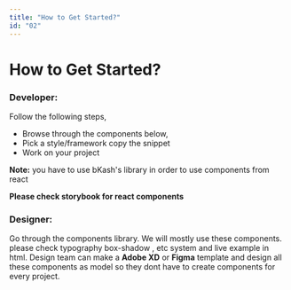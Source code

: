 ```yaml
---
title: "How to Get Started?"
id: "02"
---
```


# How to Get Started?

### Developer:

Follow the following steps,

- Browse through the components below,
- Pick a style/framework copy the snippet
- Work on your project

**Note:** you have to use bKash's library in order to use components from react

**Please check storybook for react components**


### Designer:

Go through the components library. We will mostly use these components.
please check typography box-shadow , etc system and live example in html. Design team can make a
**Adobe XD** or **Figma**  template and design all these components as model so they dont have to create
components for every project.


